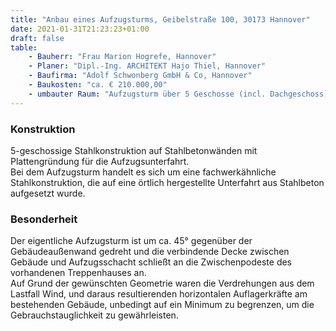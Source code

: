 ```yaml
---
title: "Anbau eines Aufzugsturms, Geibelstraße 100, 30173 Hannover"
date: 2021-01-31T21:23:23+01:00
draft: false
table:
    - Bauherr: "Frau Marion Hogrefe, Hannover"
    - Planer: "Dipl.-Ing. ARCHITEKT Hajo Thiel, Hannover"
    - Baufirma: "Adolf Schwonberg GmbH & Co, Hannover"
    - Baukosten: "ca. € 210.000,00"
    - umbauter Raum: "Aufzugsturm über 5 Geschosse (incl. Dachgeschoss)"
---
```


### Konstruktion
5-geschossige Stahlkonstruktion auf Stahlbetonwänden mit Plattengründung für die Aufzugsunterfahrt.  
Bei dem Aufzugsturm handelt es sich um eine fachwerkähnliche Stahlkonstruktion, die auf eine örtlich hergestellte Unterfahrt aus Stahlbeton aufgesetzt wurde.

### Besonderheit
Der eigentliche Aufzugsturm ist um ca. 45° gegenüber der Gebäudeaußenwand gedreht und die verbindende Decke zwischen Gebäude und Aufzugsschacht schließt an die Zwischenpodeste des vorhandenen Treppenhauses an.  
Auf Grund der gewünschten Geometrie waren die Verdrehungen aus dem Lastfall Wind, und daraus resultierenden horizontalen Auflagerkräfte am bestehenden Gebäude, unbedingt auf ein Minimum zu begrenzen, um die Gebrauchstauglichkeit zu gewährleisten.